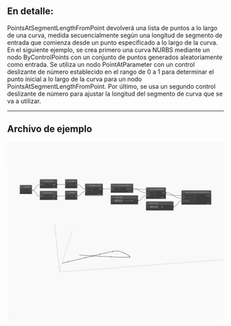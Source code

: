 ## En detalle:
PointsAtSegmentLengthFromPoint devolverá una lista de puntos a lo largo de una curva, medida secuencialmente según una longitud de segmento de entrada que comienza desde un punto especificado a lo largo de la curva. En el siguiente ejemplo, se crea primero una curva NURBS mediante un nodo ByControlPoints con un conjunto de puntos generados aleatoriamente como entrada. Se utiliza un nodo PointAtParameter con un control deslizante de número establecido en el rango de 0 a 1 para determinar el punto inicial a lo largo de la curva para un nodo PointsAtSegmentLengthFromPoint. Por último, se usa un segundo control deslizante de número para ajustar la longitud del segmento de curva que se va a utilizar.
___
## Archivo de ejemplo

![PointsAtSegmentLengthFromPoint](./Autodesk.DesignScript.Geometry.Curve.PointsAtSegmentLengthFromPoint_img.jpg)

